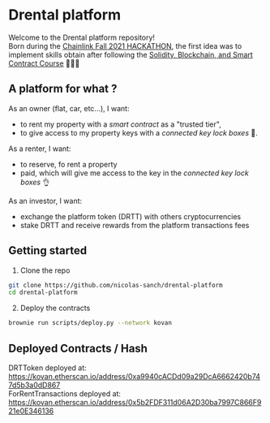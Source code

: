 # Drental platform

Welcome to the Drental platform repository!
<br/>
Born during the [Chainlink Fall 2021 HACKATHON](https://chain.link/hackathon), the first idea was to implement skills obtain after following the [Solidity, Blockchain, and Smart Contract Course](https://www.youtube.com/watch?v=M576WGiDBdQ) 👨🏻‍🎓

## A platform for what ?
As an owner (flat, car, etc...), I want: 
* to rent my property with a _smart contract_ as a "trusted tier",
* to give access to my property keys with a _connected key lock boxes_ 🔐.

As a renter, I want:
* to reserve, fo rent a property
* paid, which will give me access to the key in the _connected key lock boxes_ 👌

As an investor, I want:
* exchange the platform token (DRTT) with others cryptocurrencies
* stake DRTT and receive rewards from the platform transactions fees

## Getting started

1. Clone the repo
```sh
git clone https://github.com/nicolas-sanch/drental-platform
cd drental-platform
```

2. Deploy the contracts
```sh
brownie run scripts/deploy.py --network kovan
```

## Deployed Contracts / Hash

DRTToken deployed at: https://kovan.etherscan.io/address/0xa9940cACDd09a29DcA6662420b747d5b3a0dD867
</br>
ForRentTransactions deployed at: https://kovan.etherscan.io/address/0x5b2FDF311d06A2D30ba7997C866F921e0E346136